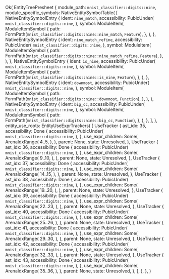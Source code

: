 Ok(
    EntityTreePresheet {
        module_path: `mnist_classifier::digits::nine`,
        module_specific_symbols: NativeEntitySymbolTable(
            [
                NativeEntitySymbolEntry {
                    ident: `nine_match`,
                    accessibility: PubicUnder(
                        `mnist_classifier::digits::nine`,
                    ),
                    symbol: ModuleItem(
                        ModuleItemSymbol {
                            path: FormPath(`mnist_classifier::digits::nine::nine_match`, `Feature`),
                        },
                    ),
                },
                NativeEntitySymbolEntry {
                    ident: `nine_match_refine`,
                    accessibility: PubicUnder(
                        `mnist_classifier::digits::nine`,
                    ),
                    symbol: ModuleItem(
                        ModuleItemSymbol {
                            path: FormPath(`mnist_classifier::digits::nine::nine_match_refine`, `Feature`),
                        },
                    ),
                },
                NativeEntitySymbolEntry {
                    ident: `is_nine`,
                    accessibility: PubicUnder(
                        `mnist_classifier::digits::nine`,
                    ),
                    symbol: ModuleItem(
                        ModuleItemSymbol {
                            path: FormPath(`mnist_classifier::digits::nine::is_nine`, `Feature`),
                        },
                    ),
                },
                NativeEntitySymbolEntry {
                    ident: `downmost`,
                    accessibility: PubicUnder(
                        `mnist_classifier::digits::nine`,
                    ),
                    symbol: ModuleItem(
                        ModuleItemSymbol {
                            path: FormPath(`mnist_classifier::digits::nine::downmost`, `Function`),
                        },
                    ),
                },
                NativeEntitySymbolEntry {
                    ident: `big_cc`,
                    accessibility: PubicUnder(
                        `mnist_classifier::digits::nine`,
                    ),
                    symbol: ModuleItem(
                        ModuleItemSymbol {
                            path: FormPath(`mnist_classifier::digits::nine::big_cc`, `Function`),
                        },
                    ),
                },
            ],
        ),
        entity_use_roots: EntityUseExprTrackers(
            [
                UseTracker {
                    ast_idx: 35,
                    accessibility: Done {
                        accessibility: PubicUnder(
                            `mnist_classifier::digits::nine`,
                        ),
                    },
                    use_expr_children: Some(
                        ArenaIdxRange(
                            4..5,
                        ),
                    ),
                    parent: None,
                    state: Unresolved,
                },
                UseTracker {
                    ast_idx: 36,
                    accessibility: Done {
                        accessibility: PubicUnder(
                            `mnist_classifier::digits::nine`,
                        ),
                    },
                    use_expr_children: Some(
                        ArenaIdxRange(
                            9..10,
                        ),
                    ),
                    parent: None,
                    state: Unresolved,
                },
                UseTracker {
                    ast_idx: 37,
                    accessibility: Done {
                        accessibility: PubicUnder(
                            `mnist_classifier::digits::nine`,
                        ),
                    },
                    use_expr_children: Some(
                        ArenaIdxRange(
                            14..15,
                        ),
                    ),
                    parent: None,
                    state: Unresolved,
                },
                UseTracker {
                    ast_idx: 38,
                    accessibility: Done {
                        accessibility: PubicUnder(
                            `mnist_classifier::digits::nine`,
                        ),
                    },
                    use_expr_children: Some(
                        ArenaIdxRange(
                            19..20,
                        ),
                    ),
                    parent: None,
                    state: Unresolved,
                },
                UseTracker {
                    ast_idx: 39,
                    accessibility: Done {
                        accessibility: PubicUnder(
                            `mnist_classifier::digits::nine`,
                        ),
                    },
                    use_expr_children: Some(
                        ArenaIdxRange(
                            22..23,
                        ),
                    ),
                    parent: None,
                    state: Unresolved,
                },
                UseTracker {
                    ast_idx: 40,
                    accessibility: Done {
                        accessibility: PubicUnder(
                            `mnist_classifier::digits::nine`,
                        ),
                    },
                    use_expr_children: Some(
                        ArenaIdxRange(
                            25..26,
                        ),
                    ),
                    parent: None,
                    state: Unresolved,
                },
                UseTracker {
                    ast_idx: 41,
                    accessibility: Done {
                        accessibility: PubicUnder(
                            `mnist_classifier::digits::nine`,
                        ),
                    },
                    use_expr_children: Some(
                        ArenaIdxRange(
                            29..30,
                        ),
                    ),
                    parent: None,
                    state: Unresolved,
                },
                UseTracker {
                    ast_idx: 42,
                    accessibility: Done {
                        accessibility: PubicUnder(
                            `mnist_classifier::digits::nine`,
                        ),
                    },
                    use_expr_children: Some(
                        ArenaIdxRange(
                            32..33,
                        ),
                    ),
                    parent: None,
                    state: Unresolved,
                },
                UseTracker {
                    ast_idx: 43,
                    accessibility: Done {
                        accessibility: PubicUnder(
                            `mnist_classifier::digits::nine`,
                        ),
                    },
                    use_expr_children: Some(
                        ArenaIdxRange(
                            35..36,
                        ),
                    ),
                    parent: None,
                    state: Unresolved,
                },
            ],
        ),
    },
)